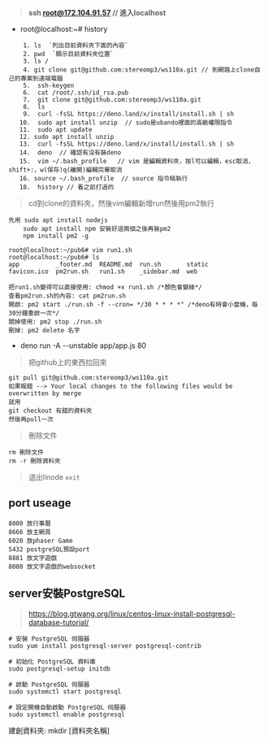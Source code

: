 > **ssh root@172.104.91.57  // 進入localhost**

* root@localhost:~# history

```
    1. ls  `列出目前資料夾下面的內容`
    2. pwd  `顯示目前資料夾位置`
    3. ls /
    4. git clone git@github.com:stereomp3/ws110a.git // 到網路上clone自己的專案到遠端電腦
    5.  ssh-keygen
    6.  cat /root/.ssh/id_rsa.pub
    7.  git clone git@github.com:stereomp3/ws110a.git
    8.  ls
    9.  curl -fsSL https://deno.land/x/install/install.sh | sh
   10.  sudo apt install unzip  // sudo是ubando裡面的高級權限指令
   11.  sudo apt update
   12. sudo apt install unzip
   13.  curl -fsSL https://deno.land/x/install/install.sh | sh 
   14.  deno  // 確認有沒有裝deno
   15.  vim ~/.bash_profile   // vim 是編輯資料夾，按l可以編輯，esc取消，shift+:，w(保存)q(離開)編輯完畢取消
   16. source ~/.bash_profile  // source 指令稿執行
   18.  history // 看之前打過的
```

> cd到clone的資料夾，然後vim編輯新增run然後用pm2執行

```
先用 sudo apt install nodejs
	sudo apt install npm 安裝好這兩個之後再裝pm2
	npm install pm2 -g
```

```
root@localhost:~/pub6# vim run1.sh
root@localhost:~/pub6# ls
app          _footer.md  README.md  run.sh       static
favicon.ico  pm2run.sh   run1.sh    _sidebar.md  web

把run1.sh變得可以直接使用: chmod +x run1.sh /*顏色會變綠*/
查看pm2run.sh的內容: cat pm2run.sh
開啟: pm2 start ./run.sh -f --cron= */30 * * * *" /*deno有時會小當機，每30分鐘重啟一次*/
關掉使用: pm2 stop ./run.sh
刪掉: pm2 delete 名字
```

* deno run -A --unstable app/app.js 80



> 把github上的東西拉回來

```
git pull git@github.com:stereomp3/ws110a.git
如果報錯 --> Your local changes to the following files would be overwritten by merge
就用
git checkout 有錯的資料夾
然後再pull一次
```

> 刪除文件

```
rm 刪除文件
rm -r 刪除資料夾
```



> 退出linode `exit`



## port useage

```
8000 放行事曆
8666 放主網頁
6020 放phaser Game
5432 postgreSQL預設port
8881 放文字遊戲
8080 放文字遊戲的websocket

```



## server安裝PostgreSQL

> https://blog.gtwang.org/linux/centos-linux-install-postgresql-database-tutorial/

```
# 安裝 PostgreSQL 伺服器
sudo yum install postgresql-server postgresql-contrib

# 初始化 PostgreSQL 資料庫
sudo postgresql-setup initdb

# 啟動 PostgreSQL 伺服器
sudo systemctl start postgresql

# 設定開機自動啟動 PostgreSQL 伺服器
sudo systemctl enable postgresql
```



建創資料夾: mkdir [資料夾名稱]
